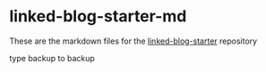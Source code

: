 # linked-blog-starter-md
These are the markdown files for the [linked-blog-starter](https://github.com/matthewwong525/linked-blog-starter) repository

type backup to backup